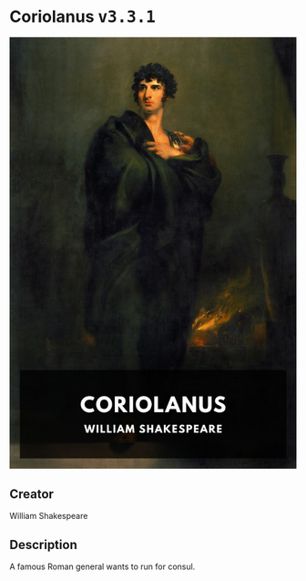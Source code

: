 
# Coriolanus <kbd>v3.3.1</kbd>

<center>
  <img src="./cover-1024.jpg"/>
</center>

## Creator
William Shakespeare

## Description
A famous Roman general wants to run for consul.
